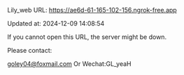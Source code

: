 Lily_web URL: https://ae6d-61-165-102-156.ngrok-free.app

Updated at: 2024-12-09 14:08:54

If you cannot open this URL, the server might be down.

Please contact: 

goley04@foxmail.com Or Wechat:GL_yeaH
